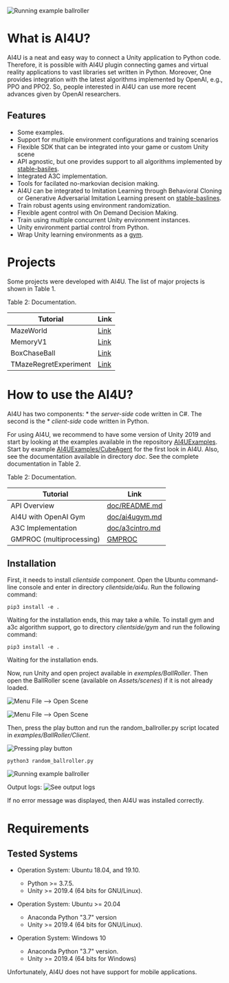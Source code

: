 ![Running example ballroller](doc/images/AI4U1.png)

# What is AI4U?
AI4U is a neat and easy way to connect a Unity application to Python code. Therefore, it is possible with AI4U plugin connecting games and virtual reality applications to vast libraries set written in Python. Moreover, One provides integration with the latest algorithms implemented by OpenAI, e.g., PPO and PPO2. So, people interested in AI4U can use more recent advances given by OpenAI researchers.

## Features

- Some examples.
- Support for multiple environment configurations and training scenarios
- Flexible SDK that can be integrated into your game or custom Unity scene
- API agnostic, but one provides support to all algorithms implemented by [stable-basiles](https://github.com/hill-a/stable-baselines).
- Integrated A3C implementation.
- Tools for facilated no-markovian decision making.
- AI4U can be integrated to Imitation Learning through Behavioral Cloning or
  Generative Adversarial Imitation Learning present on [stable-baslines](https://github.com/hill-a/stable-baselines).
- Train robust agents using environment randomization.
- Flexible agent control with On Demand Decision Making.
- Train using multiple concurrent Unity environment instances.
- Unity environment partial control from Python.
- Wrap Unity learning environments as a [gym](doc/ai4ugym.md).

# Projects

Some projects were developed with AI4U. The list of major projects is shown in Table 1.

Table 2: Documentation.

| Tutorial        |                                    Link                                          |
|-----------------|---------------------------------------------------------------------------------------|
| MazeWorld    |  [Link](https://github.com/gilcoder/MazeWorldBasic)                                           |
| MemoryV1      | [Link](https://github.com/gilcoder/MemoryV1)                         |
| BoxChaseBall |  [Link](https://github.com/gilcoder/BoxChaseBall)                        |
| TMazeRegretExperiment | [Link](https://github.com/gilcoder/TMazeRegretExperiments)


# How to use the AI4U?
AI4U has two components:
    * the *server-side* code written in C#. The second is the
    * *client-side* code written in Python.

For using AI4U, we recommend to have some version of Unity 2019 and start by looking at the examples available in the repository [AI4UExamples](https://github.com/gilcoder/AI4U). Start by example [AI4UExamples/CubeAgent](https://github.com/gilcoder/AI4UExamples/CubeAgent) for the first look in AI4U. Also, see the documentation available in directory *doc*. See the complete documentation in Table 2.

Table 2: Documentation.

| Tutorial        |                                    Link                                          |
|-----------------|---------------------------------------------------------------------------------------|
| API Overview    |  [doc/README.md](doc/README.md)                                           |
| AI4U with OpenAI Gym      | [doc/ai4ugym.md](doc/ai4ugym.md)                         |
| A3C Implementation     |  [doc/a3cintro.md](doc/a3cintro.md)                        |
| GMPROC (multiprocessing) | [GMPROC](clientside/ai4u/ai4u/gmproc/README.md)

## Installation
First, it needs to install *clientside* component. Open the Ubuntu command-line console and enter in directory *clientside/ai4u*. Run the following command:

```
pip3 install -e .
```

Waiting for the installation ends, this may take a while. To install gym and a3c algorithm support, go to directory *clientside/gym* and run the following command:

```
pip3 install -e .
```

Waiting for the installation ends.

Now, run Unity and open project available in *exemples/BallRoller*.  Then open the BallRoller scene (available on *Assets/scenes*) if it is not already loaded.

![Menu File --> Open Scene ](doc/images/openscene.PNG)


![Menu File --> Open Scene ](doc/images/scenesmarked.PNG)

Then, press the play button and run the random_ballroller.py script located in *examples/BallRoller/Client*.

![Pressing play button](doc/images/ballrollerplay.PNG)

```
python3 random_ballroller.py
```

![Running example ballroller](doc/images/ballrollerexec.PNG)

Output logs:
![See output logs ](doc/images/ballrollerlog.PNG)

If no error message was displayed, then AI4U was installed correctly.

# Requirements

Tested Systems
----------

- Operation System: Ubuntu 18.04, and 19.10.
     * Python >= 3.7.5.
     * Unity >= 2019.4 (64 bits for GNU/Linux).

- Operation System: Ubuntu >= 20.04
    * Anaconda Python "3.7" version
    * Unity >= 2019.4 (64 bits for GNU/Linux).

- Operation System: Windows 10
    * Anaconda Python "3.7" version.
    * Unity >= 2019.4 (64 bits for Windows)

Unfortunately, AI4U does not have support for mobile applications.

